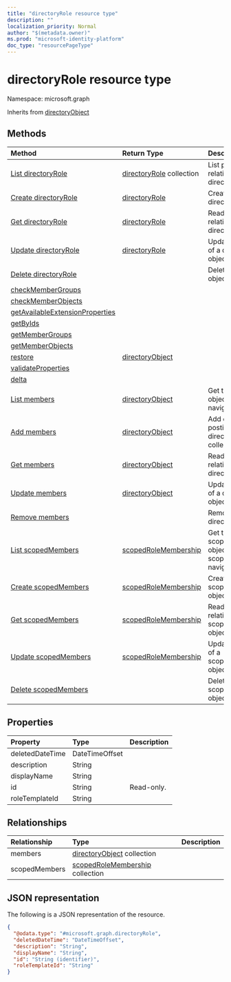 ```yaml
---
title: "directoryRole resource type"
description: ""
localization_priority: Normal
author: "$(metadata.owner)"
ms.prod: "microsoft-identity-platform"
doc_type: "resourcePageType"
---
```


# directoryRole resource type

Namespace: microsoft.graph

Inherits from [directoryObject](directoryobject.md)

## Methods

| Method                                                                                     | Return Type                                                   | Description                                                                    |
| :----------------------------------------------------------------------------------------- | :------------------------------------------------------------ | :----------------------------------------------------------------------------- |
| [List directoryRole](../api/directoryrole-list.md)                                         | [directoryRole](directoryRole.md) collection                  | List properties and relationships of a directoryRole object.                   |
| [Create directoryRole](../api/directoryrole-create.md)                                     | [directoryRole](directoryRole.md)                             | Create a new directoryRole object.                                             |
| [Get directoryRole](../api/directoryrole-get.md)                                           | [directoryRole](directoryRole.md)                             | Read properties and relationships of a directoryRole object.                   |
| [Update directoryRole](../api/directoryrole-update.md)                                     | [directoryRole](directoryRole.md)                             | Update the properties of a directoryRole object.                               |
| [Delete directoryRole](../api/directoryrole-delete.md)                                     |                                                               | Delete a directoryRole object.                                                 |
| [checkMemberGroups](../api/directoryrole-checkMemberGroups.md)                             |                                                               |                                                                                |
| [checkMemberObjects](../api/directoryrole-checkMemberObjects.md)                           |                                                               |                                                                                |
| [getAvailableExtensionProperties](../api/directoryrole-getAvailableExtensionProperties.md) |                                                               |                                                                                |
| [getByIds](../api/directoryrole-getByIds.md)                                               |                                                               |                                                                                |
| [getMemberGroups](../api/directoryrole-getMemberGroups.md)                                 |                                                               |                                                                                |
| [getMemberObjects](../api/directoryrole-getMemberObjects.md)                               |                                                               |                                                                                |
| [restore](../api/directoryrole-restore.md)                                                 | [directoryObject](../resources/-directoryobject.md)           |                                                                                |
| [validateProperties](../api/directoryrole-validateProperties.md)                           |                                                               |                                                                                |
| [delta](../api/directoryrole-delta.md)                                                     |                                                               |                                                                                |
| [List members](../api/directoryrole-list-members.md)                                       | [directoryObject](../resources/-directoryobject.md)           | Get the directoryObject objects from a members navigation property.            |
| [Add members](../api/directoryrole-post-members.md)                                        | [directoryObject](../resources/-directoryobject.md)           | Add directoryObject by posting to the directoryObject collection.              |
| [Get members](../api/directoryrole-get-members.md)                                         | [directoryObject](../resources/-directoryobject.md)           | Read the properties and relationships of a directoryObject object.             |
| [Update members](../api/directoryrole-update-members.md)                                   | [directoryObject](../resources/-directoryobject.md)           | Update the properties of a directoryObject object.                             |
| [Remove members](../api/directoryrole-delete-members.md)                                   |                                                               | Remove a directoryObject object.                                               |
| [List scopedMembers](../api/directoryrole-list-scopedmembers.md)                           | [scopedRoleMembership](../resources/-scopedrolemembership.md) | Get the scopedRoleMembership objects from a scopedMembers navigation property. |
| [Create scopedMembers](../api/directoryrole-post-scopedmembers.md)                         | [scopedRoleMembership](../resources/-scopedrolemembership.md) | Create a new scopedRoleMembership object.                                      |
| [Get scopedMembers](../api/directoryrole-get-scopedmembers.md)                             | [scopedRoleMembership](../resources/-scopedrolemembership.md) | Read the properties and relationships of a scopedRoleMembership object.        |
| [Update scopedMembers](../api/directoryrole-update-scopedmembers.md)                       | [scopedRoleMembership](../resources/-scopedrolemembership.md) | Update the properties of a scopedRoleMembership object.                        |
| [Delete scopedMembers](../api/directoryrole-delete-scopedmembers.md)                       |                                                               | Delete a scopedRoleMembership object.                                          |

## Properties

| Property        | Type           | Description |
| :-------------- | :------------- | :---------- |
| deletedDateTime | DateTimeOffset |             |
| description     | String         |             |
| displayName     | String         |             |
| id              | String         | Read-only.  |
| roleTemplateId  | String         |             |

## Relationships

| Relationship  | Type                                                                    | Description |
| :------------ | :---------------------------------------------------------------------- | :---------- |
| members       | [directoryObject](../resources/directoryobject.md) collection           |             |
| scopedMembers | [scopedRoleMembership](../resources/scopedrolemembership.md) collection |             |

## JSON representation

The following is a JSON representation of the resource.

<!-- {
  "blockType": "resource",
  "keyProperty": "id",
  "@odata.type": "microsoft.graph.directoryRole",
  "baseType": "microsoft.graph.directoryObject",
  "openType": True
}
-->

```json
{
  "@odata.type": "#microsoft.graph.directoryRole",
  "deletedDateTime": "DateTimeOffset",
  "description": "String",
  "displayName": "String",
  "id": "String (identifier)",
  "roleTemplateId": "String"
}
```
